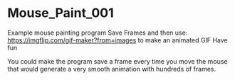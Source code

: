# Mouse_Paint_001
Example mouse painting program
Save Frames and then use: https://imgflip.com/gif-maker?from=images 
to make an animated GIF
Have fun

You could make the program save a frame every time you move the mouse
that would generate a very smooth animation with hundreds of frames.

